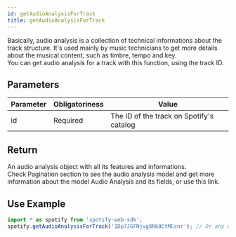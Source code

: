 ```yaml
---
id: getAudioAnalysisForTrack
title: getAudioAnalysisForTrack
---
```


Basically, audio analysis is a collection of technical informations about the track structure. It's used mainly by music technicians to get more details about the musical content, such as timbre, tempo and key.  
You can get audio analysis for a track with this function, using the track ID.

## Parameters

Parameter  | Obligatoriness | Value
---------- |----------------|-------
id         | Required       | The ID of the track on Spotify's catalog

## Return

An audio analysis object with all its features and informations.  
Check Pagination section to see the audio analysis model and get more information about the model Audio Analysis and its fields, or use this link.

## Use Example

```javascript
import * as spotify from 'spotify-web-sdk';
spotify.getAudioAnalysisForTrack('1Dp7JGFNjvg8Nk0CtMCcnr'); // Or any other track id.
```